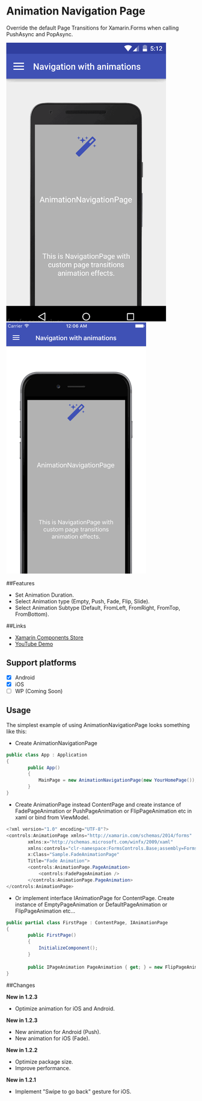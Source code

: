 # Animation Navigation Page
Override the default Page Transitions for Xamarin.Forms when calling PushAsync and PopAsync.

![Android](Gif/Android.gif) ![iOS](Gif/iOS.gif)

##Features
- Set Animation Duration.
- Select Animation type (Empty, Push, Fade, Flip, Slide).
- Select Animation Subtype (Default, FromLeft, FromRight, FromTop, FromBottom).

##Links
- [Xamarin Components Store](https://components.xamarin.com/view/customnavpage)
- [YouTube Demo](https://youtu.be/Re48wHf_7yU)

## Support platforms

- [x] Android
- [x] iOS
- [ ] WP (Coming Soon)

## Usage
The simplest example of using AnimationNavigationPage looks something like this:

- Create AnimationNavigationPage
```csharp  
public class App : Application
{
        public App()
        {
            MainPage = new AnimationNavigationPage(new YourHomePage());
        }
}
```
- Create AnimationPage instead ContentPage and create instance of FadePageAnimation or PushPageAnimation or FlipPageAnimation etc in xaml or bind from ViewModel.
```csharp   
<?xml version="1.0" encoding="UTF-8"?>
<controls:AnimationPage xmlns="http://xamarin.com/schemas/2014/forms"
        xmlns:x="http://schemas.microsoft.com/winfx/2009/xaml"
        xmlns:controls="clr-namespace:FormsControls.Base;assembly=FormsControls.Base"
        x:Class="Sample.FadeAnimationPage"
        Title="Fade Animation">
        <controls:AnimationPage.PageAnimation>
            <controls:FadePageAnimation />
        </controls:AnimationPage.PageAnimation>
</controls:AnimationPage>
```
- Or implement interface IAnimationPage for ContentPage. Create instance of EmptyPageAnimation or DefaultPageAnimation or FlipPageAnimation etc... 
```csharp   
public partial class FirstPage : ContentPage, IAnimationPage
{
        public FirstPage()
        {
            InitializeComponent();
        }
    
        public IPageAnimation PageAnimation { get; } = new FlipPageAnimation { Duration = 650, Subtype = AnimationSubtype.FromLeft }; 
}
```

##Changes

**New in 1.2.3**

- Optimize animation for iOS and Android.

**New in 1.2.3**

- New animation for Android (Push).
- New animation for iOS (Fade).

**New in 1.2.2**

- Optimize package size.
- Improve performance.

**New in 1.2.1**

- Implement "Swipe to go back" gesture for iOS.
